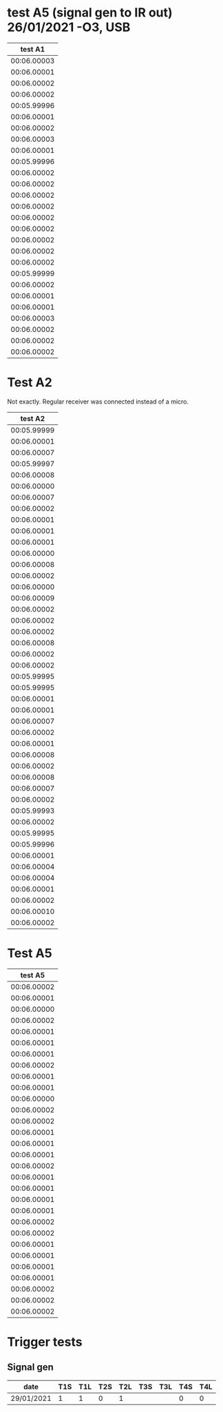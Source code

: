 # test A5 (signal gen to IR out) 26/01/2021 -O3, USB

| test A1     |
| ----------- |
| 00:06.00003 |
| 00:06.00001 |
| 00:06.00002 |
| 00:06.00002 |
| 00:05.99996 |
| 00:06.00001 |
| 00:06.00002 |
| 00:06.00003 |
| 00:06.00001 |
| 00:05.99996 |
| 00:06.00002 |
| 00:06.00002 |
| 00:06.00002 |
| 00:06.00002 |
| 00:06.00002 |
| 00:06.00002 |
| 00:06.00002 |
| 00:06.00002 |
| 00:06.00002 |
| 00:05.99999 |
| 00:06.00002 |
| 00:06.00001 |
| 00:06.00001 |
| 00:06.00003 |
| 00:06.00002 |
| 00:06.00002 |
| 00:06.00002 |


# Test A2
Not exactly. Regular receiver was connected instead of a micro.

| test A2     |
| ----------- |
| 00:05.99999 |
| 00:06.00001 |
| 00:06.00007 |
| 00:05.99997 |
| 00:06.00008 |
| 00:06.00000 |
| 00:06.00007 |
| 00:06.00002 |
| 00:06.00001 |
| 00:06.00001 |
| 00:06.00001 |
| 00:06.00000 |
| 00:06.00008 |
| 00:06.00002 |
| 00:06.00000 |
| 00:06.00009 |
| 00:06.00002 |
| 00:06.00002 |
| 00:06.00002 |
| 00:06.00008 |
| 00:06.00002 |
| 00:06.00002 |
| 00:05.99995 |
| 00:05.99995 |
| 00:06.00001 |
| 00:06.00001 |
| 00:06.00007 |
| 00:06.00002 |
| 00:06.00001 |
| 00:06.00008 |
| 00:06.00002 |
| 00:06.00008 |
| 00:06.00007 |
| 00:06.00002 |
| 00:05.99993 |
| 00:06.00002 |
| 00:05.99995 |
| 00:05.99996 |
| 00:06.00001 |
| 00:06.00004 |
| 00:06.00004 |
| 00:06.00001 |
| 00:06.00002 |
| 00:06.00010 |
| 00:06.00002 |

# Test A5

| test A5     |
| ----------- |
| 00:06.00002 |
| 00:06.00001 |
| 00:06.00000 |
| 00:06.00002 |
| 00:06.00001 |
| 00:06.00001 |
| 00:06.00001 |
| 00:06.00002 |
| 00:06.00001 |
| 00:06.00001 |
| 00:06.00000 |
| 00:06.00002 |
| 00:06.00002 |
| 00:06.00001 |
| 00:06.00001 |
| 00:06.00001 |
| 00:06.00002 |
| 00:06.00001 |
| 00:06.00001 |
| 00:06.00001 |
| 00:06.00001 |
| 00:06.00002 |
| 00:06.00002 |
| 00:06.00001 |
| 00:06.00001 |
| 00:06.00001 |
| 00:06.00001 |
| 00:06.00002 |
| 00:06.00002 |
| 00:06.00002 |


# Trigger tests
## Signal gen

| date       | T1S | T1L | T2S | T2L | T3S | T3L | T4S | T4L |
| ---------- | --- | --- | --- | --- | --- | --- | --- | --- |
| 29/01/2021 | 1   | 1   | 0   | 1   |     |     | 0   | 0   |













